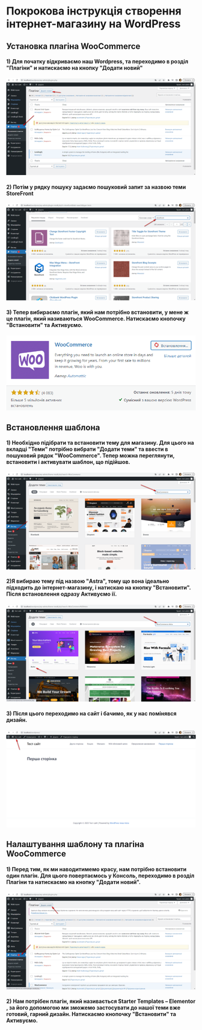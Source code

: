 # Покрокова інструкція створення інтернет-магазину на WordPress

## Установка плагіна WooCommerce 

#### 1) Для початку відкриваємо наш Wordpress, та переходимо в розділ "Плагіни" и натискаємо на кнопку "Додати новий"
![](https://github.com/ssonyau/Internet-Shop-Wordpress/blob/main/Screenshot%202023-05-08%20160036.png)

#### 2) Потім у рядку пошуку задаємо пошуковий запит за назвою теми StoreFront
![](https://github.com/ssonyau/Internet-Shop-Wordpress/blob/main/Screenshot%202023-05-08%20165302.png)  

#### 3) Тепер вибираємо плагін, який нам потрібно встановити, у мене ж це плагін, який називаються WooCommerce.  Натискаємо кнопочку "Встановити" та Активуємо. 
![](https://github.com/ssonyau/Internet-Shop-Wordpress/blob/main/Screenshot%202023-05-08%20174907.png)

## Встановлення шаблона 

#### 1) Необхідно підібрати та встановити тему для магазину. Для цього на вкладці "Теми" потрібно вибрати "Додати теми" та ввести в пошуковий рядок "WooCommerce". Тепер можна переглянути, встановити і активувати шаблон, що підійшов.
![](https://github.com/ssonyau/Internet-Shop-Wordpress/blob/main/Screenshot%202023-05-08%20181724.png)

#### 2)Я вибираю тему  під назвою "Astra", тому що вона ідеально підходить до інтернет-магазину, і натискаю на кнопку "Встановити". Після встановлення одразу Активуємо ії.
![](https://github.com/ssonyau/Internet-Shop-Wordpress/blob/main/Screenshot%202023-05-09%20114508.png)

#### 3) Після цього переходимо на сайт і бачимо, як у нас помінявся дизайн.
![](https://github.com/ssonyau/Internet-Shop-Wordpress/blob/main/Screenshot%202023-05-09%20163618.png)

## Налаштування шаблону та плагіна WooCommerce

#### 1) Перед тим, як ми наводитимемо красу, нам потрібно встановити один плагін. Для цього повертаємось у Консоль, переходимо в розділ Плагіни та натискаємо на кнопку "Додати новий".
![](https://github.com/ssonyau/Internet-Shop-Wordpress/blob/main/Screenshot%202023-05-09%20164142.png)

#### 2) Нам потрібен плагін, який називається Starter Templates – Elementor , за його допомогою ми зможемо застосувати до нашої теми вже готовий, гарний дизайн.  Натискаємо кнопочку "Встановити" та Активуємо. 
![]()
